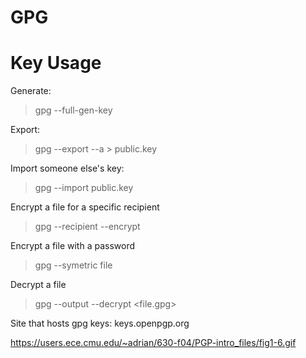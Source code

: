 # GPG 

# Key Usage

Generate:
> gpg --full-gen-key

Export:
> gpg --export --a <email> > public.key

Import someone else's key:
> gpg --import public.key


Encrypt a file for a specific recipient

> gpg --recipient <user-id> --encrypt <file>


Encrypt a file with a password

> gpg --symetric file

Decrypt a file 

> gpg --output <file> --decrypt <file.gpg>

Site that hosts gpg keys: keys.openpgp.org 

https://users.ece.cmu.edu/~adrian/630-f04/PGP-intro_files/fig1-6.gif
